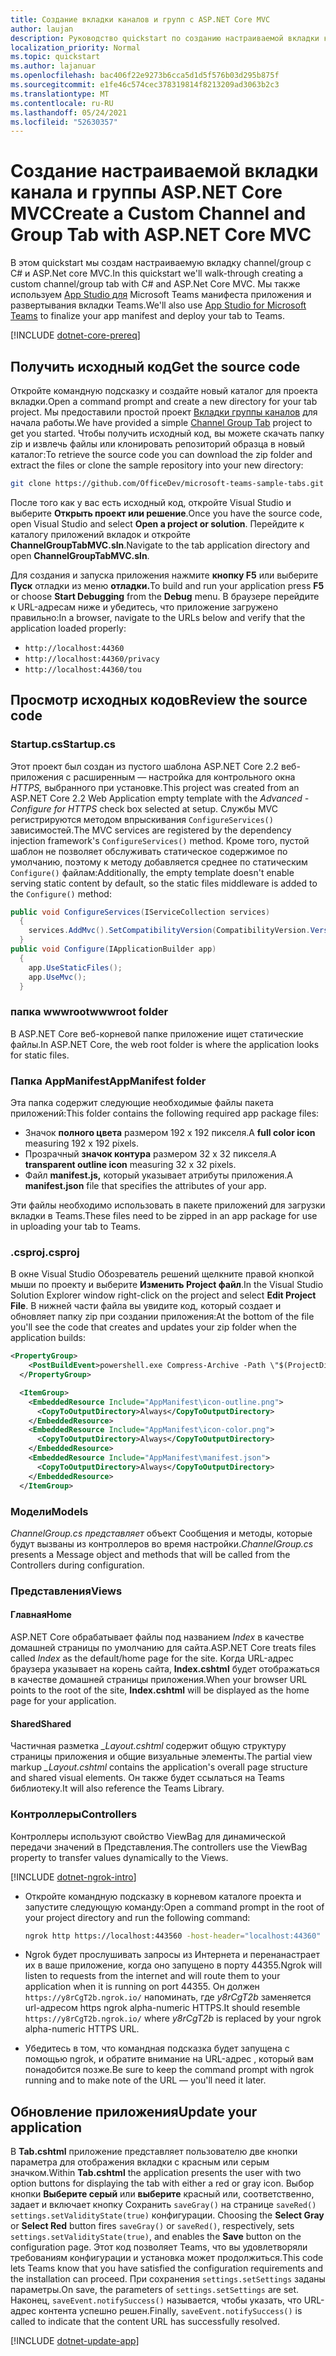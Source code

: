 ```yaml
---
title: Создание вкладки каналов и групп с ASP.NET Core MVC
author: laujan
description: Руководство quickstart по созданию настраиваемой вкладки канала и группы с ASP.NET Core MVC
localization_priority: Normal
ms.topic: quickstart
ms.author: lajanuar
ms.openlocfilehash: bac406f22e9273b6cca5d1d5f576b03d295b875f
ms.sourcegitcommit: e1fe46c574cec378319814f8213209ad3063b2c3
ms.translationtype: MT
ms.contentlocale: ru-RU
ms.lasthandoff: 05/24/2021
ms.locfileid: "52630357"
---
```

# <a name="create-a-custom-channel-and-group-tab-with-aspnet-core-mvc"></a><span data-ttu-id="35dbf-103">Создание настраиваемой вкладки канала и группы ASP.NET Core MVC</span><span class="sxs-lookup"><span data-stu-id="35dbf-103">Create a Custom Channel and Group Tab with ASP.NET Core MVC</span></span>

<span data-ttu-id="35dbf-104">В этом quickstart мы создам настраиваемую вкладку channel/group с C# и ASP.Net core MVC.</span><span class="sxs-lookup"><span data-stu-id="35dbf-104">In this quickstart we'll walk-through creating a custom channel/group tab with C# and ASP.Net Core MVC.</span></span> <span data-ttu-id="35dbf-105">Мы также используем [App Studio для](~/concepts/build-and-test/app-studio-overview.md) Microsoft Teams манифеста приложения и развертывания вкладки Teams.</span><span class="sxs-lookup"><span data-stu-id="35dbf-105">We'll also use [App Studio for Microsoft Teams](~/concepts/build-and-test/app-studio-overview.md) to finalize your app manifest and deploy your tab to Teams.</span></span>

[!INCLUDE [dotnet-core-prereq](~/includes/tabs/dotnet-core-prereq.md)]

## <a name="get-the-source-code"></a><span data-ttu-id="35dbf-106">Получить исходный код</span><span class="sxs-lookup"><span data-stu-id="35dbf-106">Get the source code</span></span>

<span data-ttu-id="35dbf-107">Откройте командную подсказку и создайте новый каталог для проекта вкладки.</span><span class="sxs-lookup"><span data-stu-id="35dbf-107">Open a command prompt and create a new directory for your tab project.</span></span> <span data-ttu-id="35dbf-108">Мы предоставили простой проект [Вкладки группы каналов](https://github.com/OfficeDev/microsoft-teams-sample-tabs/tree/master/ChannelGroupTabMVC) для начала работы.</span><span class="sxs-lookup"><span data-stu-id="35dbf-108">We have provided a simple [Channel Group Tab](https://github.com/OfficeDev/microsoft-teams-sample-tabs/tree/master/ChannelGroupTabMVC) project to get you started.</span></span> <span data-ttu-id="35dbf-109">Чтобы получить исходный код, вы можете скачать папку zip и извлечь файлы или клонировать репозиторий образца в новый каталог:</span><span class="sxs-lookup"><span data-stu-id="35dbf-109">To retrieve the source code you can download the zip folder and extract the files or clone the sample repository into your new directory:</span></span>

```bash
git clone https://github.com/OfficeDev/microsoft-teams-sample-tabs.git
```

<span data-ttu-id="35dbf-110">После того как у вас есть исходный код, откройте Visual Studio и выберите **Открыть проект или решение**.</span><span class="sxs-lookup"><span data-stu-id="35dbf-110">Once you have the source code, open Visual Studio and select **Open a project or solution**.</span></span> <span data-ttu-id="35dbf-111">Перейдите к каталогу приложений вкладок и откройте **ChannelGroupTabMVC.sln**.</span><span class="sxs-lookup"><span data-stu-id="35dbf-111">Navigate to the tab application directory and open **ChannelGroupTabMVC.sln**.</span></span>

<span data-ttu-id="35dbf-112">Для создания и запуска приложения нажмите **кнопку F5** или выберите **Пуск** отладки из меню **отладки.**</span><span class="sxs-lookup"><span data-stu-id="35dbf-112">To build and run your application press **F5** or choose **Start Debugging** from the **Debug** menu.</span></span> <span data-ttu-id="35dbf-113">В браузере перейдите к URL-адресам ниже и убедитесь, что приложение загружено правильно:</span><span class="sxs-lookup"><span data-stu-id="35dbf-113">In a browser, navigate to the URLs below and verify that the application loaded properly:</span></span>

- `http://localhost:44360`
- `http://localhost:44360/privacy`
- `http://localhost:44360/tou`

## <a name="review-the-source-code"></a><span data-ttu-id="35dbf-114">Просмотр исходных кодов</span><span class="sxs-lookup"><span data-stu-id="35dbf-114">Review the source code</span></span>

### <a name="startupcs"></a><span data-ttu-id="35dbf-115">Startup.cs</span><span class="sxs-lookup"><span data-stu-id="35dbf-115">Startup.cs</span></span>

<span data-ttu-id="35dbf-116">Этот проект был создан из пустого шаблона ASP.NET Core 2.2 веб-приложения с расширенным — настройка для контрольного окна *HTTPS,* выбранного при установке.</span><span class="sxs-lookup"><span data-stu-id="35dbf-116">This project was created from an ASP.NET Core 2.2 Web Application empty template with the *Advanced - Configure for HTTPS* check box selected at setup.</span></span> <span data-ttu-id="35dbf-117">Службы MVC регистрируются методом впрыскивания `ConfigureServices()` зависимостей.</span><span class="sxs-lookup"><span data-stu-id="35dbf-117">The MVC services are registered by the dependency injection framework's `ConfigureServices()` method.</span></span> <span data-ttu-id="35dbf-118">Кроме того, пустой шаблон не позволяет обслуживать статическое содержимое по умолчанию, поэтому к методу добавляется среднее по статическим `Configure()` файлам:</span><span class="sxs-lookup"><span data-stu-id="35dbf-118">Additionally, the empty template doesn't enable serving static content by default, so the static files middleware is added to the `Configure()` method:</span></span>

```csharp
public void ConfigureServices(IServiceCollection services)
  {
    services.AddMvc().SetCompatibilityVersion(CompatibilityVersion.Version_2_2);
  }
public void Configure(IApplicationBuilder app)
  {
    app.UseStaticFiles();
    app.UseMvc();
  }
```

### <a name="wwwroot-folder"></a><span data-ttu-id="35dbf-119">папка wwwroot</span><span class="sxs-lookup"><span data-stu-id="35dbf-119">wwwroot folder</span></span>

<span data-ttu-id="35dbf-120">В ASP.NET Core веб-корневой папке приложение ищет статические файлы.</span><span class="sxs-lookup"><span data-stu-id="35dbf-120">In ASP.NET Core, the web root folder is where the application looks for static files.</span></span>

### <a name="appmanifest-folder"></a><span data-ttu-id="35dbf-121">Папка AppManifest</span><span class="sxs-lookup"><span data-stu-id="35dbf-121">AppManifest folder</span></span>

<span data-ttu-id="35dbf-122">Эта папка содержит следующие необходимые файлы пакета приложений:</span><span class="sxs-lookup"><span data-stu-id="35dbf-122">This folder contains the following required app package files:</span></span>

- <span data-ttu-id="35dbf-123">Значок **полного цвета** размером 192 x 192 пикселя.</span><span class="sxs-lookup"><span data-stu-id="35dbf-123">A **full color icon** measuring 192 x 192 pixels.</span></span>
- <span data-ttu-id="35dbf-124">Прозрачный **значок контура** размером 32 x 32 пикселя.</span><span class="sxs-lookup"><span data-stu-id="35dbf-124">A **transparent outline icon** measuring 32 x 32 pixels.</span></span>
- <span data-ttu-id="35dbf-125">Файл **manifest.js,** который указывает атрибуты приложения.</span><span class="sxs-lookup"><span data-stu-id="35dbf-125">A **manifest.json** file that specifies the attributes of your app.</span></span>

<span data-ttu-id="35dbf-126">Эти файлы необходимо использовать в пакете приложений для загрузки вкладки в Teams.</span><span class="sxs-lookup"><span data-stu-id="35dbf-126">These files need to be zipped in an app package for use in uploading your tab to Teams.</span></span>

### <a name="csproj"></a><span data-ttu-id="35dbf-127">.csproj</span><span class="sxs-lookup"><span data-stu-id="35dbf-127">.csproj</span></span>

<span data-ttu-id="35dbf-128">В окне Visual Studio Обозреватель решений щелкните правой кнопкой мыши по проекту и выберите **Изменить Project файл**.</span><span class="sxs-lookup"><span data-stu-id="35dbf-128">In the Visual Studio Solution Explorer window right-click on the project and select **Edit Project File**.</span></span> <span data-ttu-id="35dbf-129">В нижней части файла вы увидите код, который создает и обновляет папку zip при создании приложения:</span><span class="sxs-lookup"><span data-stu-id="35dbf-129">At the bottom of the file you'll see the code that creates and updates your zip folder when the application builds:</span></span>

```xml
<PropertyGroup>
    <PostBuildEvent>powershell.exe Compress-Archive -Path \"$(ProjectDir)AppManifest\*\" -DestinationPath \"$(TargetDir)tab.zip\" -Force</PostBuildEvent>
  </PropertyGroup>

  <ItemGroup>
    <EmbeddedResource Include="AppManifest\icon-outline.png">
      <CopyToOutputDirectory>Always</CopyToOutputDirectory>
    </EmbeddedResource>
    <EmbeddedResource Include="AppManifest\icon-color.png">
      <CopyToOutputDirectory>Always</CopyToOutputDirectory>
    </EmbeddedResource>
    <EmbeddedResource Include="AppManifest\manifest.json">
      <CopyToOutputDirectory>Always</CopyToOutputDirectory>
    </EmbeddedResource>
  </ItemGroup>
```

### <a name="models"></a><span data-ttu-id="35dbf-130">Модели</span><span class="sxs-lookup"><span data-stu-id="35dbf-130">Models</span></span>

<span data-ttu-id="35dbf-131">*ChannelGroup.cs представляет* объект Сообщения и методы, которые будут вызваны из контроллеров во время настройки.</span><span class="sxs-lookup"><span data-stu-id="35dbf-131">*ChannelGroup.cs* presents a Message object and methods that will be called from the Controllers during configuration.</span></span>

### <a name="views"></a><span data-ttu-id="35dbf-132">Представления</span><span class="sxs-lookup"><span data-stu-id="35dbf-132">Views</span></span>

#### <a name="home"></a><span data-ttu-id="35dbf-133">Главная</span><span class="sxs-lookup"><span data-stu-id="35dbf-133">Home</span></span>

<span data-ttu-id="35dbf-134">ASP.NET Core обрабатывает файлы под названием *Index* в качестве домашней страницы по умолчанию для сайта.</span><span class="sxs-lookup"><span data-stu-id="35dbf-134">ASP.NET Core treats files called *Index* as the default/home page for the site.</span></span> <span data-ttu-id="35dbf-135">Когда URL-адрес браузера указывает на корень сайта, **Index.cshtml** будет отображаться в качестве домашней страницы приложения.</span><span class="sxs-lookup"><span data-stu-id="35dbf-135">When your browser URL points to the root of the site, **Index.cshtml** will be displayed as the home page for your application.</span></span>

#### <a name="shared"></a><span data-ttu-id="35dbf-136">Shared</span><span class="sxs-lookup"><span data-stu-id="35dbf-136">Shared</span></span>

<span data-ttu-id="35dbf-137">Частичная разметка *_Layout.cshtml* содержит общую структуру страницы приложения и общие визуальные элементы.</span><span class="sxs-lookup"><span data-stu-id="35dbf-137">The partial view markup *_Layout.cshtml* contains the application's overall page structure and shared visual elements.</span></span> <span data-ttu-id="35dbf-138">Он также будет ссылаться на Teams библиотеку.</span><span class="sxs-lookup"><span data-stu-id="35dbf-138">It will also reference the Teams Library.</span></span>

### <a name="controllers"></a><span data-ttu-id="35dbf-139">Контроллеры</span><span class="sxs-lookup"><span data-stu-id="35dbf-139">Controllers</span></span>

<span data-ttu-id="35dbf-140">Контроллеры используют свойство ViewBag для динамической передачи значений в Представления.</span><span class="sxs-lookup"><span data-stu-id="35dbf-140">The controllers use the ViewBag property to transfer values dynamically to the Views.</span></span>

[!INCLUDE [dotnet-ngrok-intro](~/includes/tabs/dotnet-ngrok-intro.md)]

- <span data-ttu-id="35dbf-141">Откройте командную подсказку в корневом каталоге проекта и запустите следующую команду:</span><span class="sxs-lookup"><span data-stu-id="35dbf-141">Open a command prompt in the root of your project directory and run the following command:</span></span>

    ```bash
    ngrok http https://localhost:443560 -host-header="localhost:44360"
    ```

- <span data-ttu-id="35dbf-142">Ngrok будет прослушивать запросы из Интернета и перенанастрает их в ваше приложение, когда оно запущено в порту 44355.</span><span class="sxs-lookup"><span data-stu-id="35dbf-142">Ngrok will listen to requests from the internet and will route them to your application when it is running on port 44355.</span></span>  <span data-ttu-id="35dbf-143">Он должен `https://y8rCgT2b.ngrok.io/` напоминать, где *y8rCgT2b* заменяется url-адресом https ngrok alpha-numeric HTTPS.</span><span class="sxs-lookup"><span data-stu-id="35dbf-143">It should resemble `https://y8rCgT2b.ngrok.io/` where *y8rCgT2b* is replaced by your ngrok alpha-numeric HTTPS URL.</span></span>

- <span data-ttu-id="35dbf-144">Убедитесь в том, что командная подсказка будет запущена с помощью ngrok, и обратите внимание на URL-адрес , который вам понадобится позже.</span><span class="sxs-lookup"><span data-stu-id="35dbf-144">Be sure to keep the command prompt with ngrok running and to make note of the URL — you'll need it later.</span></span>

## <a name="update-your-application"></a><span data-ttu-id="35dbf-145">Обновление приложения</span><span class="sxs-lookup"><span data-stu-id="35dbf-145">Update your application</span></span>

<span data-ttu-id="35dbf-146">В **Tab.cshtml** приложение представляет пользователю две кнопки параметра для отображения вкладки с красным или серым значком.</span><span class="sxs-lookup"><span data-stu-id="35dbf-146">Within **Tab.cshtml** the application presents the user with two option buttons for displaying the tab with either a red or gray icon.</span></span> <span data-ttu-id="35dbf-147">Выбор кнопки **Выберите серый** или **выберите** красный или, соответственно, задает и включает кнопку Сохранить `saveGray()` на странице `saveRed()` `settings.setValidityState(true)` конфигурации. </span><span class="sxs-lookup"><span data-stu-id="35dbf-147">Choosing the **Select Gray** or **Select Red** button fires `saveGray()` or `saveRed()`, respectively, sets `settings.setValidityState(true)`, and enables the **Save** button on the configuration page.</span></span> <span data-ttu-id="35dbf-148">Этот код позволяет Teams, что вы удовлетворяли требованиям конфигурации и установка может продолжиться.</span><span class="sxs-lookup"><span data-stu-id="35dbf-148">This code lets Teams know that you have satisfied the configuration requirements and the installation can proceed.</span></span> <span data-ttu-id="35dbf-149">При сохранения `settings.setSettings` заданы параметры.</span><span class="sxs-lookup"><span data-stu-id="35dbf-149">On save, the parameters of `settings.setSettings` are set.</span></span> <span data-ttu-id="35dbf-150">Наконец, `saveEvent.notifySuccess()` называется, чтобы указать, что URL-адрес контента успешно решен.</span><span class="sxs-lookup"><span data-stu-id="35dbf-150">Finally, `saveEvent.notifySuccess()` is called to indicate that the content URL has successfully resolved.</span></span>

[!INCLUDE [dotnet-update-app](~/includes/tabs/dotnet-update-chan-grp-app.md)]
